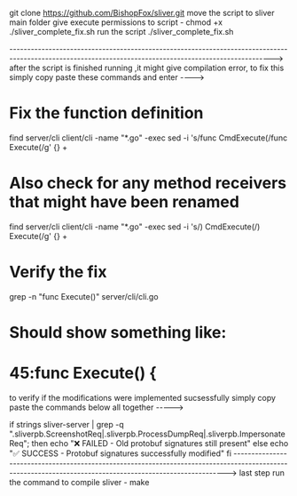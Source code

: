 git clone https://github.com/BishopFox/sliver.git
move the script to sliver main folder
give execute permissions to script - chmod +x  ./sliver_complete_fix.sh
run the script ./sliver_complete_fix.sh

-------------------------------------------------------------------------------------------------------------------------------------------------------->
after the script is finished  running ,it might give compilation error, to fix this simply copy paste these commands and enter ---->
# Fix the function definition
find server/cli client/cli -name "*.go" -exec sed -i 's/func CmdExecute(/func Execute(/g' {} +

# Also check for any method receivers that might have been renamed
find server/cli client/cli -name "*.go" -exec sed -i 's/) CmdExecute(/) Execute(/g' {} +

# Verify the fix
grep -n "func Execute()" server/cli/cli.go

# Should show something like:
# 45:func Execute() {

to verify if the modifications were implemented sucsessfully simply copy paste the commands below all together -----> 

if strings sliver-server | grep -q "\.sliverpb\.ScreenshotReq\|\.sliverpb\.ProcessDumpReq\|\.sliverpb\.ImpersonateReq"; then
    echo "❌ FAILED - Old protobuf signatures still present"
else
    echo "✅ SUCCESS - Protobuf signatures successfully modified"
fi
---------------------------------------------------------------------------------------------------------------------------------------------------------->
last step run the command to compile sliver - make

